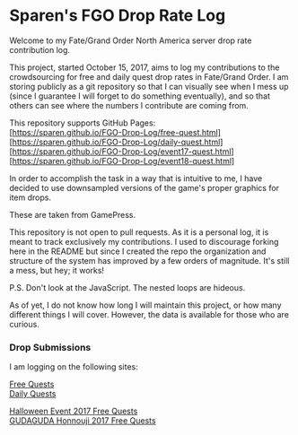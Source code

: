# Sparen's FGO Drop Rate Log

Welcome to my Fate/Grand Order North America server drop rate contribution log.

This project, started October 15, 2017, aims to log my contributions to the crowdsourcing for free and daily quest drop rates in Fate/Grand Order. I am storing publicly as a git repository so that I can visually see when I mess up (since I guarantee I will forget to do something eventually), and so that others can see where the numbers I contribute are coming from.

This repository supports GitHub Pages:  
[https://sparen.github.io/FGO-Drop-Log/free-quest.html]  
[https://sparen.github.io/FGO-Drop-Log/daily-quest.html]  
[https://sparen.github.io/FGO-Drop-Log/event17-quest.html] 
[https://sparen.github.io/FGO-Drop-Log/event18-quest.html]  

In order to accomplish the task in a way that is intuitive to me, I have decided to use downsampled versions of the game's proper graphics for item drops. 

These are taken from GamePress.

This repository is not open to pull requests. As it is a personal log, it is meant to track exclusively my contributions. I used to discourage forking here in the README but since I created the repo the organization and structure of the system has improved by a few orders of magnitude. It's still a mess, but hey; it works!

P.S. Don't look at the JavaScript. The nested loops are hideous.

As of yet, I do not know how long I will maintain this project, or how many different things I will cover. However, the data is available for those who are curious.

### Drop Submissions

I am logging on the following sites:

[Free Quests](https://docs.google.com/spreadsheets/d/1Vt1zgFdgtL0UvKSsfJeu1ucxPVAeTQfPMN8dPs_B_8Y/edit#gid=439336721)  
[Daily Quests](https://docs.google.com/spreadsheets/d/1Vt1zgFdgtL0UvKSsfJeu1ucxPVAeTQfPMN8dPs_B_8Y/edit#gid=1345853608)  

[Halloween Event 2017 Free Quests](https://docs.google.com/spreadsheets/d/1NtTeo1hG7zaTpQrVHOyKDnA6NXnEq2187oLFd7jI8lo/edit#gid=748720390)  
[GUDAGUDA Honnouji 2017 Free Quests](https://docs.google.com/spreadsheets/d/1ySH20L_HA5dRRR0WgfkmVeUCsQleOIc-oPtYvp0wxh4/edit#gid=748720390)
